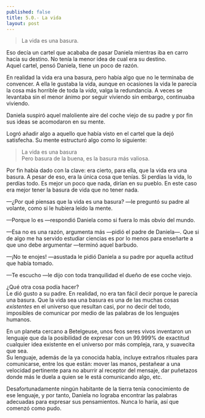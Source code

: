 ```yaml
---
published: false
title: 5.0.- La vida
layout: post
---
```

>La vida es una basura.  

Eso decía un cartel que acababa de pasar Daniela mientras iba en carro hacia su destino. No tenía la menor idea de cual era su destino.  
Aquel cartel, pensó Daniela, tiene un poco de razón.

En realidad la vida era una basura, pero había algo que no le terminaba de convencer. A ella le gustaba la vida, aunque en ocasiones la vida le parecía la cosa más horrible de toda la _vida_, valga la redundancia. A veces se levantaba sin el menor ánimo por seguir viviendo sin embargo, continuaba viviendo.

Daniela suspiró aquel maloliente aire del coche viejo de su padre y por fin sus ideas se acomodaron en su mente.

Logró añadir algo a aquello que había visto en el cartel que la dejó satisfecha. Su mente estructuró algo como lo siguiente:
>La vida es una basura  
>Pero basura de la buena, es la basura más valiosa.

Por fin había dado con la clave: era cierto, para ella, que la vida era una basura. A pesar de eso, era la única cosa que tenías. Si perdías la vida, lo perdías todo. Es mejor un poco que nada, dirían en su pueblo. En este caso era mejor tener la basura de vida que no tener nada.

—¿Por qué piensas que la vida es una basura? —le preguntó su padre al volante, como si le hubiera leído la mente.

—Porque lo es —respondió Daniela como si fuera lo más obvio del mundo.

—Esa no es una razón, argumenta más —pidió el padre de Daniela—. Que si de algo me ha servido estudiar ciencias es por lo menos para enseñarte a que uno debe argumentar —terminó aquel barbudo.

—¡No te enojes! —asustada le pidió Daniela a su padre por aquella actitud que había tomado.

—Te escucho —le dijo con toda tranquilidad el dueño de ese coche viejo.

¿Qué otra cosa podía hacer?  
Le dió gusto a su padre. En realidad, no era tan fácil decir porque le parecía una basura. Que la vida sea una basura es una de las muchas cosas _existentes_ en el universo que resultan casi, por no decir del todo, imposibles de comunicar por medio de las palabras de los lenguajes humanos.

En un planeta cercano a Betelgeuse, unos feos seres vivos inventaron un lenguaje que da la posibilidad de expresar con un 99.999% de exactitud cualquier idea existente en el universo por más compleja, rara, y suavecita que sea.  
Su lenguaje, además de la ya conocida habla, incluye extraños rituales para comunicarse, entre los que están: mover las manos, pestañear a una velocidad pertinente para no aburrir al receptor del mensaje, dar puñetazos donde más le duela a quien se le está comunicando algo, etc.

Desafortunadamente ningún habitante de la tierra tenía conocimiento de ese lenguaje, y por tanto, Daniela no lograba encontrar las palabras adecuadas para expresar sus pensamientos. Nunca lo haría, así que comenzó como pudo.